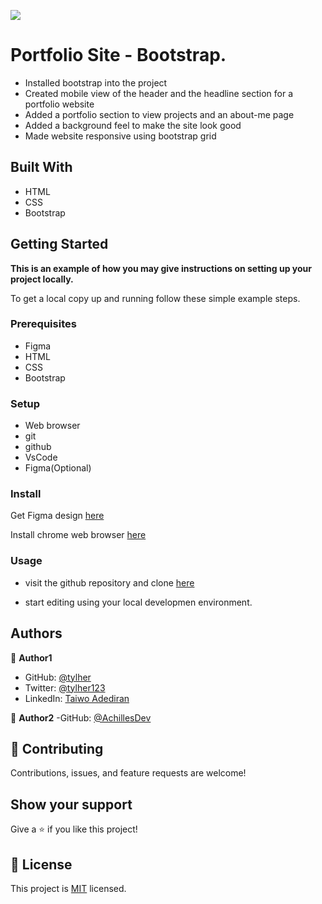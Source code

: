 ![](https://img.shields.io/badge/Microverse-blueviolet)

# Portfolio Site - Bootstrap.

- Installed bootstrap into the project
- Created mobile view of the header and the headline section for a portfolio website
- Added a portfolio section to view projects and an about-me page
- Added a background feel to make the site look good
- Made website responsive using bootstrap grid

## Built With

- HTML
- CSS
- Bootstrap

## Getting Started

**This is an example of how you may give instructions on setting up your project locally.**

To get a local copy up and running follow these simple example steps.

### Prerequisites

- Figma
- HTML
- CSS
- Bootstrap

### Setup

- Web browser
- git
- github
- VsCode
- Figma(Optional)

### Install

Get Figma design [here](https://www.figma.com/file/l7SqJ3ZfkAKih9sFxvWSR4/Microverse-Student-Project-1?node-id=0%3A1)

Install chrome web browser [here](https://www.google.com/chrome/?brand=CHBD&gclid=Cj0KCQiAxoiQBhCRARIsAPsvo-x1uykgg9kaxqBkRBz4WkrBWMJeGxeQBJrMtA8t3lU22e1y883KQy8aAtMNEALw_wcB&gclsrc=aw.ds)

### Usage

- visit the github repository and clone [here](https://github.com/tylher/portfolio-site-bootstrap/tree/bootstrap-pair-programming)

- start editing using your local developmen environment.

## Authors

👤 **Author1**

- GitHub: [@tylher](https://github.com/tylher)
- Twitter: [@tylher123](https://twitter.com/tylher123)
- LinkedIn: [Taiwo Adediran](https://www.linkedin.com/in/taiwo-adediran-327654127/)

👤 **Author2**
-GitHub: [@AchillesDev](https://github.com/Achilles-Dev)

## 🤝 Contributing

Contributions, issues, and feature requests are welcome!

## Show your support

Give a ⭐️ if you like this project!

## 📝 License

This project is [MIT](./MIT.md) licensed.
